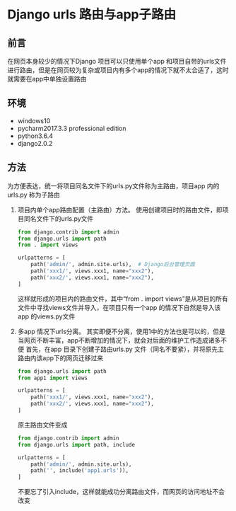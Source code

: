 # Django urls 路由与app子路由

## 前言

在网页本身较少的情况下Django 项目可以只使用单个app 和项目自带的urls文件进行路由，但是在网页较为复杂或项目内有多个app的情况下就不太合适了，这时就需要在app中单独设置路由

## 环境

- windows10
- pycharm2017.3.3 professional edition
- python3.6.4
- django2.0.2

## 方法

为方便表达，统一将项目同名文件下的urls.py文件称为主路由，项目app 内的urls.py 称为子路由

1. 项目内单个app路由配置（主路由）方法。
    使用创建项目时的路由文件，即项目同名文件下的urls.py文件
    ```python
    from django.contrib import admin
    from django.urls import path
    from . import views

    urlpatterns = [
        path('admin/', admin.site.urls),  # Django后台管理页面
        path('xxx1/', views.xxx1, name="xxx2"),
        path('xxx2/', views.xxx1, name="xxx2"),
    ]
    ```
    这样就形成的项目内的路由文件，其中“from . import views”是从项目的所有文件中寻找views文件并导入，在项目只有一个app 的情况下自然是导入该app 的views.py文件

2. 多app 情况下urls分离。
    其实即便不分离，使用1中的方法也是可以的，但是当网页不断丰富，app不断增加的情况下，就会对后面的维护工作造成诸多不便
    首先，在app 目录下创建子路由urls.py 文件（同名不要紧），并将原先主路由内该app下的网页迁移过来
    ```python
    from django.urls import path
    from app1 import views

    urlpatterns = [
        path('xxx1/', views.xxx1, name="xxx2"),
        path('xxx2/', views.xxx1, name="xxx2"),
    ]
    ```
    原主路由文件变成
    ```python
    from django.contrib import admin
    from django.urls import path, include

    urlpatterns = [
        path('admin/', admin.site.urls),
        path('', include('app1.urls')),
    ]
    ```
    不要忘了引入include，这样就能成功分离路由文件，而网页的访问地址不会改变
